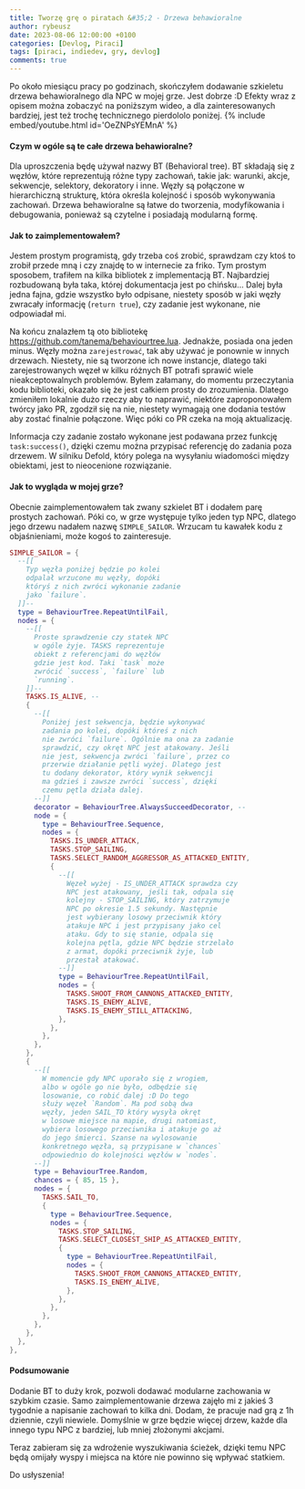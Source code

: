 ```yaml
---
title: Tworzę grę o piratach &#35;2 - Drzewa behawioralne
author: rybeusz
date: 2023-08-06 12:00:00 +0100
categories: [Devlog, Piraci]
tags: [piraci, indiedev, gry, devlog]
comments: true
---
```


Po około miesiącu pracy po godzinach, skończyłem dodawanie szkieletu drzewa behawioralnego dla NPC w mojej grze. Jest dobrze :D
Efekty wraz z opisem można zobaczyć na poniższym wideo, a dla zainteresowanych bardziej, jest też trochę technicznego pierdololo poniżej.
{% include embed/youtube.html id='OeZNPsYEMnA' %}

#### Czym w ogóle są te całe drzewa behawioralne?
Dla uproszczenia będę używał nazwy BT (Behavioral tree).
BT składają się z węzłów, które reprezentują różne typy zachowań, takie jak: warunki, akcje, sekwencje, selektory, dekoratory i inne. Węzły są połączone w hierarchiczną strukturę, która określa kolejność i sposób wykonywania zachowań. Drzewa behawioralne są łatwe do tworzenia, modyfikowania i debugowania, ponieważ są czytelne i posiadają modularną formę.

#### Jak to zaimplementowałem?
Jestem prostym programistą, gdy trzeba coś zrobić, sprawdzam czy ktoś to zrobił przede mną i czy znajdę to w internecie za friko.
Tym prostym sposobem, trafiłem na kilka bibliotek z implementacją BT. Najbardziej rozbudowaną była taka, której dokumentacja jest po chińsku...
Dalej była jedna fajna, gdzie wszystko było odpisane, niestety sposób w jaki węzły zwracały informację (`return true`), czy zadanie jest wykonane, nie odpowiadał mi.

Na końcu znalazłem tą oto bibliotekę https://github.com/tanema/behaviourtree.lua. Jednakże, posiada ona jeden minus. Węzły można `zarejestrować`, tak aby używać je ponownie w innych drzewach. Niestety, nie są tworzone ich nowe instancje, dlatego taki zarejestrowanych węzeł w kilku różnych BT potrafi sprawić wiele nieakceptowalnych problemów. Byłem załamany, do momentu przeczytania kodu biblioteki, okazało się że jest całkiem prosty do zrozumienia.
Dlatego zmieniłem lokalnie dużo rzeczy aby to naprawić, niektóre zaproponowałem twórcy jako PR, zgodził się na nie, niestety wymagają one dodania testów aby zostać finalnie połączone. Więc póki co PR czeka na moją aktualizację.

Informacja czy zadanie zostało wykonane jest podawana przez funkcję `task:success()`, dzięki czemu można przypisać referencję do zadania poza drzewem. W silniku Defold, który polega na wysyłaniu wiadomości między obiektami, jest to nieocenione rozwiązanie.

#### Jak to wygląda w mojej grze?
Obecnie zaimplementowałem tak zwany szkielet BT i dodałem parę prostych zachowań. Póki co, w grze występuje tylko jeden typ NPC, dlatego jego drzewu nadałem nazwę `SIMPLE_SAILOR`. Wrzucam tu kawałek kodu z objaśnieniami, może kogoś to zainteresuje.
```lua
SIMPLE_SAILOR = {
  --[[
    Typ węzła poniżej będzie po kolei
    odpalał wrzucone mu węzły, dopóki
    któryś z nich zwróci wykonanie zadanie
    jako `failure`.
  ]]--
  type = BehaviourTree.RepeatUntilFail,
  nodes = {
    --[[
      Proste sprawdzenie czy statek NPC
      w ogóle żyje. TASKS reprezentuje
      obiekt z referencjami do węzłów
      gdzie jest kod. Taki `task` może
      zwrócić `success`, `failure` lub
      `running`.
    ]]--
    TASKS.IS_ALIVE, -- 
    {
      --[[
        Poniżej jest sekwencja, będzie wykonywać
        zadania po kolei, dopóki któreś z nich
        nie zwróci `failure`. Ogólnie ma ona za zadanie
        sprawdzić, czy okręt NPC jest atakowany. Jeśli
        nie jest, sekwencja zwróci `failure`, przez co
        przerwie działanie pętli wyżej. Dlatego jest
        tu dodany dekorator, który wynik sekwencji
        ma gdzieś i zawsze zwróci `success`, dzięki
        czemu pętla działa dalej.
      --]]
      decorator = BehaviourTree.AlwaysSucceedDecorator, --
      node = {
        type = BehaviourTree.Sequence,
        nodes = {
          TASKS.IS_UNDER_ATTACK,
          TASKS.STOP_SAILING,
          TASKS.SELECT_RANDOM_AGGRESSOR_AS_ATTACKED_ENTITY,
          {
            --[[
              Węzeł wyżej - IS_UNDER_ATTACK sprawdza czy
              NPC jest atakowany, jeśli tak, odpala się
              kolejny - STOP_SAILING, który zatrzymuje
              NPC po okresie 1.5 sekundy. Następnie
              jest wybierany losowy przeciwnik który
              atakuje NPC i jest przypisany jako cel
              ataku. Gdy to się stanie, odpala się
              kolejna pętla, gdzie NPC będzie strzelało
              z armat, dopóki przeciwnik żyje, lub
              przestał atakować.
            --]]
            type = BehaviourTree.RepeatUntilFail,
            nodes = {
              TASKS.SHOOT_FROM_CANNONS_ATTACKED_ENTITY,
              TASKS.IS_ENEMY_ALIVE,
              TASKS.IS_ENEMY_STILL_ATTACKING,
            },
          },
        },
      },
    },
    {
      --[[
        W momencie gdy NPC uporało się z wrogiem,
        albo w ogóle go nie było, odbędzie się
        losowanie, co robić dalej :D Do tego
        służy węzeł `Random`. Ma pod sobą dwa
        węzły, jeden SAIL_TO który wysyła okręt
        w losowe miejsce na mapie, drugi natomiast,
        wybiera losowego przeciwnika i atakuje go aż
        do jego śmierci. Szanse na wylosowanie
        konkretnego węzła, są przypisane w `chances`
        odpowiednio do kolejności węzłów w `nodes`.
      --]]
      type = BehaviourTree.Random,
      chances = { 85, 15 },
      nodes = {
        TASKS.SAIL_TO,
        {
          type = BehaviourTree.Sequence,
          nodes = {
            TASKS.STOP_SAILING,
            TASKS.SELECT_CLOSEST_SHIP_AS_ATTACKED_ENTITY,
            {
              type = BehaviourTree.RepeatUntilFail,
              nodes = {
                TASKS.SHOOT_FROM_CANNONS_ATTACKED_ENTITY,
                TASKS.IS_ENEMY_ALIVE,
              },
            },
          },
        },
      },
    },
  },
},
```

#### Podsumowanie
Dodanie BT to duży krok, pozwoli dodawać modularne zachowania w szybkim czasie. Samo zaimplementowanie drzewa zajęło mi z jakieś 3 tygodnie a napisanie zachowań to kilka dni. Dodam, że pracuje nad grą z 1h dziennie, czyli niewiele. Domyślnie w grze będzie więcej drzew, każde dla innego typu NPC z bardziej, lub mniej złożonymi akcjami.

Teraz zabieram się za wdrożenie wyszukiwania ścieżek, dzięki temu NPC będą omijały wyspy i miejsca na które nie powinno się wpływać statkiem.

Do usłyszenia!
